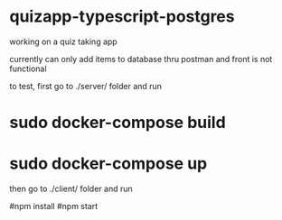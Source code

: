 # quizapp-typescript-postgres

working on a quiz taking app 

currently can only add items to database thru postman and front is not functional

to test, first go to ./server/ folder and run

# sudo docker-compose build
# sudo docker-compose up

then go to ./client/ folder and run

#npm install
#npm start
